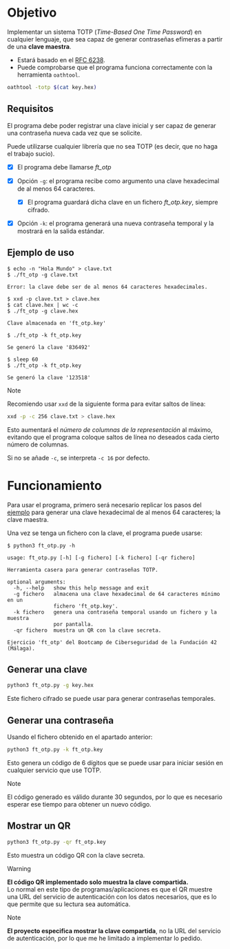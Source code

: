 # Objetivo

Implementar un sistema TOTP (*Time-Based One Time Password*) en cualquier lenguaje, que sea capaz de generar contraseñas efímeras a partir de una **clave maestra**.

- Estará basado en el [RFC 6238](https://datatracker.ietf.org/doc/html/rfc6238).
- Puede comprobarse que el programa funciona correctamente con la herramienta $\texttt{oathtool}$.

```bash
oathtool -totp $(cat key.hex)
```


## Requisitos

El programa debe poder registrar una clave inicial y ser capaz de generar una contraseña nueva cada vez que se solicite.

Puede utilizarse cualquier librería que no sea TOTP (es decir, que no haga el trabajo sucio).

- [x] El programa debe llamarse *ft_otp*
- [x] Opción $\texttt{-g}$: el programa recibe como argumento una clave hexadecimal de al menos 64 caracteres.
	- [x] El programa guardará dicha clave en un fichero *ft_otp.key*, siempre cifrado.
- [x] Opción $\texttt{-k}$: el programa generará una nueva contraseña temporal y la mostrará en la salida estándar.


## Ejemplo de uso

```console
$ echo -n "Hola Mundo" > clave.txt
$ ./ft_otp -g clave.txt

Error: la clave debe ser de al menos 64 caracteres hexadecimales.

$ xxd -p clave.txt > clave.hex
$ cat clave.hex | wc -c
$ ./ft_otp -g clave.hex

Clave almacenada en 'ft_otp.key'

$ ./ft_otp -k ft_otp.key

Se generó la clave '836492'

$ sleep 60
$ ./ft_otp -k ft_otp.key

Se generó la clave '123518'
```

> [!NOTE]
> Recomiendo usar $\texttt{xxd}$ de la siguiente forma para evitar saltos de línea:
> 
> ```bash
> xxd -p -c 256 clave.txt > clave.hex
> ``` 
> 
> Esto aumentará el *número de columnas de la representación* al máximo, evitando que el programa coloque saltos de línea no deseados cada cierto número de columnas.
> 
> Si no se añade $\texttt{-c}$, se interpreta $\texttt{-c 16}$ por defecto.


# Funcionamiento

Para usar el programa, primero será necesario replicar los pasos del [ejemplo](#ejemplo-de-uso) para generar una clave hexadecimal de al menos 64 caracteres; la clave maestra.

Una vez se tenga un fichero con la clave, el programa puede usarse:

```console
$ python3 ft_otp.py -h

usage: ft_otp.py [-h] [-g fichero] [-k fichero] [-qr fichero]

Herramienta casera para generar contraseñas TOTP.

optional arguments:
  -h, --help   show this help message and exit
  -g fichero   almacena una clave hexadecimal de 64 caracteres mínimo en un
               fichero 'ft_otp.key'.
  -k fichero   genera una contraseña temporal usando un fichero y la muestra
               por pantalla.
  -qr fichero  muestra un QR con la clave secreta.

Ejercicio 'ft_otp' del Bootcamp de Ciberseguridad de la Fundación 42 (Málaga).
```

## Generar una clave

```bash
python3 ft_otp.py -g key.hex
```

Este fichero cifrado se puede usar para generar contraseñas temporales.


## Generar una contraseña

Usando el fichero obtenido en el apartado anterior:

```bash
python3 ft_otp.py -k ft_otp.key
```

Esto genera un código de 6 dígitos que se puede usar para iniciar sesión en cualquier servicio que use TOTP.

> [!NOTE]
> El código generado es válido durante 30 segundos, por lo que es necesario esperar ese tiempo para obtener un nuevo código.


## Mostrar un QR

```bash
python3 ft_otp.py -qr ft_otp.key
```

Esto muestra un código QR con la clave secreta.

> [!WARNING]
> **El código QR implementado solo muestra la clave compartida.**  
> Lo normal en este tipo de programas/aplicaciones es que el QR muestre una URL del servicio de autenticación con los datos necesarios, que es lo que permite que su lectura sea automática.

> [!NOTE]
> **El proyecto especifica mostrar la clave compartida**, no la URL del servicio de autenticación, por lo que me he limitado a implementar lo pedido.

